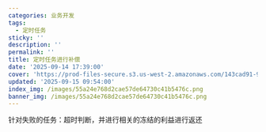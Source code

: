 ```yaml
---
categories: 业务开发
tags:
  - 定时任务
sticky: ''
description: ''
permalink: ''
title: 定时任务进行补偿
date: '2025-09-14 17:39:00'
cover: 'https://prod-files-secure.s3.us-west-2.amazonaws.com/143cad91-961b-48b0-82dc-78fbb6eb5abe/ee454bf5-11f1-4fcb-b59c-c80ea92cad25/79203675_p0.png?X-Amz-Algorithm=AWS4-HMAC-SHA256&X-Amz-Content-Sha256=UNSIGNED-PAYLOAD&X-Amz-Credential=ASIAZI2LB466SH7BQ564%2F20250917%2Fus-west-2%2Fs3%2Faws4_request&X-Amz-Date=20250917T070049Z&X-Amz-Expires=3600&X-Amz-Security-Token=IQoJb3JpZ2luX2VjECYaCXVzLXdlc3QtMiJHMEUCIFbk2J5%2B0fvu5VaxgMZW1giGPNARWdKvLUT4AxYJx4qOAiEAn9I5oCPWTcbmXZNuuQgrlUmb8gwHQ4%2B2kxef6cgE9rkqiAQIn%2F%2F%2F%2F%2F%2F%2F%2F%2F%2F%2FARAAGgw2Mzc0MjMxODM4MDUiDOuF%2Bj1EvTA%2BcLcYKSrcA31jr9pS5uDqlnwN0uX2ciocbbjB3sDNRTydw0LYCDMGXy88tn7P8rksekFgGwH3CWH2TktFzFubdQOGnQeVhPL5LFq%2FUbeqXhRCgtrtSVX43Hvd8VAF%2BwAOWXw2QHZXJ9PaKxCcjI8F9HGk28RlBhbV7Pf78s61QENzYslMIBBtSYq0RCpiXPRlTadDInWpcKklZKwxOs74AnDry1aWrL0msMvhT44mh98JBSwef%2FmGQXltAOpsNQTiQ6pD8laZKoUxaPHgEeB01NXxzWLHs0sVZM5ljOsriV1BZD3whWB7hNm1rLHn5f8PmAIEGbbl6YkdYCH9cjJp34zWPwZZX8nDVpeEJ4vc%2FoAod3iSyRFI1asmDQeTIeHLqSAcR2lAeSK1OOEWP7Bk2%2B2dS0eSlK1FSGL7%2FXKGZ9ZCFoBm9BB79WVss5uiMyqage2ECPXZX7Bfv5BQAn4Sn27Px0K9LE1t23i4wA7DSTPdfORjHgFEWl0%2FnAQNmnKd9BRl5a8rp8yqiFV3JFRxjZyLuJxpnRI5nQQG8UrDaFzeObFeBAya3fiy3b5DXsCkogMv%2BVCm1i8Hii0iKLTW5G8bSxX1y7Me9zytHz86G%2Bb2y0cPuv4ucgj%2BlCHCPbw8V35QMLikqcYGOqUB7Tc9yp4LfCR%2FOHxM4o2i5cQ5AdJ6QEOEHe86ylCHD9dGjpB0hCoihSPcZe55F0OptK5m1CzeodHSoq%2FBdUHSp%2F7JBpt9GfuhvTHNRLtigY0WM5zdV9HSsN4OC%2FxtZg%2Fya%2BBVlUr1LMcqvgZBGmS3sZz1nJOyjXEp4lYbHnpVumOFX8fSLNouAppIMKzxkoI%2Bwg%2FxFjzHHa408F8RgjJNqvq%2FKt7u&X-Amz-Signature=a595072683139524300a530092ac79552668d2994605b377947ff2a21806b7e8&X-Amz-SignedHeaders=host&x-amz-checksum-mode=ENABLED&x-id=GetObject'
updated: '2025-09-15 09:54:00'
index_img: /images/55a24e768d2cae57de64730c41b5476c.png
banner_img: /images/55a24e768d2cae57de64730c41b5476c.png
---
```


针对失败的任务：超时判断，并进行相关的冻结的利益进行返还

